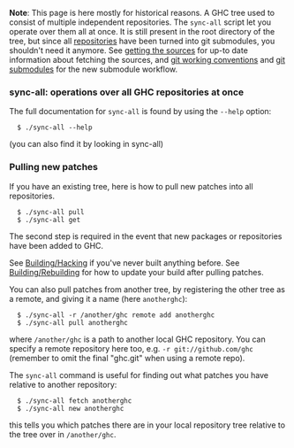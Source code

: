 **Note**: This page is here mostly for historical reasons. A GHC tree used to consist of multiple independent  repositories. The `sync-all` script let you operate over them all at once. It is still present in the root directory of the tree, but since all [repositories](repositories) have been turned into git submodules, you shouldn't need it anymore. See [getting the sources](building/getting-the-sources) for up-to date information about fetching the sources, and [git working conventions](working-conventions/git) and [git submodules](working-conventions/git/submodules) for the new submodule workflow.

### sync-all: operations over all GHC repositories at once


The full documentation for `sync-all` is found by using the `--help` option:

```wiki
  $ ./sync-all --help
```


(you can also find it by looking in sync-all)

### Pulling new patches


If you have an existing tree, here is how to pull new patches into all repositories.

```wiki
  $ ./sync-all pull
  $ ./sync-all get
```


The second step is required in the event that new packages or repositories have been added to GHC.


See [Building/Hacking](building/hacking) if you've never built anything before. See [Building/Rebuilding](building/rebuilding) for how to update your build after pulling patches.


You can also pull patches from another tree, by registering the other tree as a remote, and giving it a name (here `anotherghc`):

```wiki
  $ ./sync-all -r /another/ghc remote add anotherghc
  $ ./sync-all pull anotherghc
```


where `/another/ghc` is a path to another local GHC repository.  You can specify a remote repository here too, e.g. `-r git://github.com/ghc` (remember to omit the final "ghc.git" when using a remote repo).


The `sync-all` command is useful for finding out what patches you have relative to another repository:

```wiki
  $ ./sync-all fetch anotherghc
  $ ./sync-all new anotherghc
```


this tells you which patches there are in your local repository tree relative to the tree over in `/another/ghc`.
